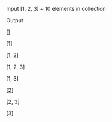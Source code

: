 Input [1, 2, 3] ~ 10 elements in collection

Output

[]

[1]

[1, 2]

[1, 2, 3]

[1, 3]

[2]

[2, 3]

[3]
